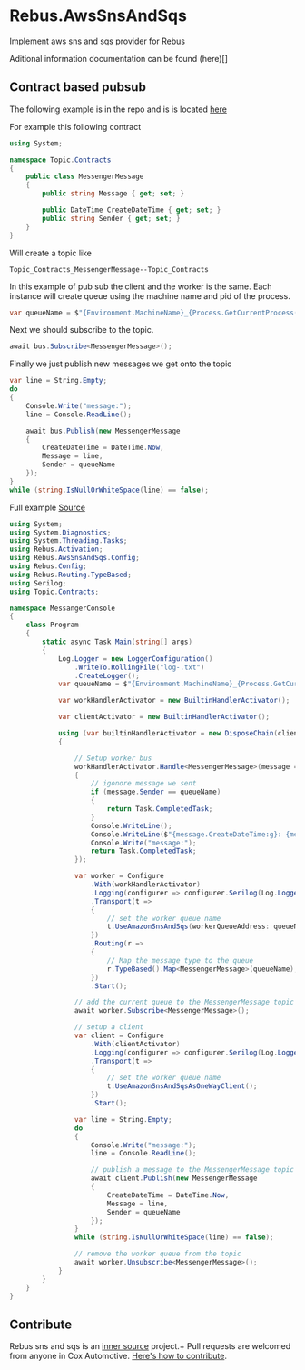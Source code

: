 # Rebus.AwsSnsAndSqs
Implement aws sns and sqs provider for [Rebus](https://github.com/rebus-org/Rebus)

Aditional information documentation can be found (here)[]

## Contract based pubsub

The following example is in the repo and is is located [here](https://ghe.coxautoinc.com/Mike-Connelly/Rebus.AwsSnsAndSqs/tree/master/RebusSnsSqsExample)

For example this following contract
```csharp
using System;

namespace Topic.Contracts
{
    public class MessengerMessage
    {
        public string Message { get; set; }

        public DateTime CreateDateTime { get; set; }
        public string Sender { get; set; }
    }
}
```

Will create a topic like
```
Topic_Contracts_MessengerMessage--Topic_Contracts
```

In this example of pub sub the client and the worker is the same.
Each instance will create queue using the machine name and pid of the process.
```csharp
var queueName = $"{Environment.MachineName}_{Process.GetCurrentProcess().Id}".ToLowerInvariant();
```
Next we should subscribe to the topic.
```csharp
await bus.Subscribe<MessengerMessage>();
```
Finally we just publish new messages we get onto the topic
```csharp
var line = String.Empty;
do
{
    Console.Write("message:");
    line = Console.ReadLine();

    await bus.Publish(new MessengerMessage
    {
        CreateDateTime = DateTime.Now,
        Message = line,
        Sender = queueName
    });
}
while (string.IsNullOrWhiteSpace(line) == false);
```

Full example
[Source](https://ghe.coxautoinc.com/Mike-Connelly/Rebus.AwsSnsAndSqs/blob/master/RebusSnsSqsExample/MessangerConsole/Program.cs)
```csharp
using System;
using System.Diagnostics;
using System.Threading.Tasks;
using Rebus.Activation;
using Rebus.AwsSnsAndSqs.Config;
using Rebus.Config;
using Rebus.Routing.TypeBased;
using Serilog;
using Topic.Contracts;

namespace MessangerConsole
{
    class Program
    {
        static async Task Main(string[] args)
        {
            Log.Logger = new LoggerConfiguration()
                .WriteTo.RollingFile("log-.txt")
                .CreateLogger();
            var queueName = $"{Environment.MachineName}_{Process.GetCurrentProcess().Id}".ToLowerInvariant();

            var workHandlerActivator = new BuiltinHandlerActivator();

            var clientActivator = new BuiltinHandlerActivator();

            using (var builtinHandlerActivator = new DisposeChain(clientActivator, workHandlerActivator))
            {

                // Setup worker bus
                workHandlerActivator.Handle<MessengerMessage>(message =>
                {
                    // igonore message we sent
                    if (message.Sender == queueName)
                    {
                        return Task.CompletedTask;
                    }
                    Console.WriteLine();
                    Console.WriteLine($"{message.CreateDateTime:g}: {message.Message}");
                    Console.Write("message:");
                    return Task.CompletedTask;
                });

                var worker = Configure
                    .With(workHandlerActivator)
                    .Logging(configurer => configurer.Serilog(Log.Logger))
                    .Transport(t =>
                    {
                        // set the worker queue name
                        t.UseAmazonSnsAndSqs(workerQueueAddress: queueName);
                    })
                    .Routing(r =>
                    {
                        // Map the message type to the queue
                        r.TypeBased().Map<MessengerMessage>(queueName);
                    })
                    .Start();

                // add the current queue to the MessengerMessage topic
                await worker.Subscribe<MessengerMessage>();

                // setup a client
                var client = Configure
                    .With(clientActivator)
                    .Logging(configurer => configurer.Serilog(Log.Logger))
                    .Transport(t =>
                    {
                        // set the worker queue name
                        t.UseAmazonSnsAndSqsAsOneWayClient();
                    })
                    .Start();

                var line = String.Empty;
                do
                {
                    Console.Write("message:");
                    line = Console.ReadLine();

                    // publish a message to the MessengerMessage topic
                    await client.Publish(new MessengerMessage
                    {
                        CreateDateTime = DateTime.Now,
                        Message = line,
                        Sender = queueName
                    });
                }
                while (string.IsNullOrWhiteSpace(line) == false);

                // remove the worker queue from the topic
                await worker.Unsubscribe<MessengerMessage>();
            }
        }
    }
}
```
## Contribute

Rebus sns and sqs is an [inner source](https://en.wikipedia.org/wiki/Inner_source) project.+
Pull requests are welcomed from anyone in Cox Automotive.
[Here's how to contribute](CONTRIBUTE.md).